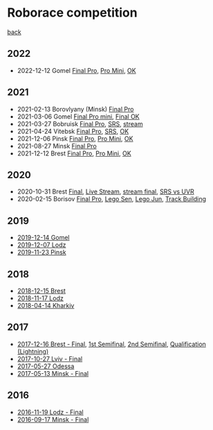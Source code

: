 # Roborace competition
[back](./)

## 2022
* 2022-12-12 Gomel [Final Pro](https://www.youtube.com/watch?v=2XEz4GIQu2o), [Pro Mini](https://www.youtube.com/watch?v=fxq9S0sBxMc), [OK](https://www.youtube.com/watch?v=uHthMpxuX1I)

## 2021
* 2021-02-13 Borovlyany (Minsk) [Final Pro](https://www.youtube.com/watch?v=fB58Myiy344)
* 2021-03-06 Gomel [Final Pro mini](https://www.youtube.com/watch?v=Q9o-uvLZ8Nc), [Final OK](https://www.youtube.com/watch?v=UHKfOgnF7AA)
* 2021-03-27 Bobruisk [Final Pro](https://www.youtube.com/watch?v=4y6K_SR6K4k), [SRS](https://www.youtube.com/watch?v=I-yJ20nOUyc), [stream](https://www.youtube.com/watch?v=VnQEieJ79Es)
* 2021-04-24 Vitebsk [Final Pro](https://www.youtube.com/watch?v=8kQwjc12jmA), [SRS](https://www.youtube.com/watch?v=lZP0OYFiyrY), [OK](https://www.youtube.com/watch?v=DV0dwLpsukg)
* 2021-12-06 Pinsk [Final Pro](https://www.youtube.com/watch?v=BDmnx9nImxQ), [Pro Mini](https://www.youtube.com/watch?v=ZShwf8ZZ-fM), [OK](https://www.youtube.com/watch?v=ZWabx3zC6VM)
* 2021-08-27 Minsk [Final Pro](https://www.youtube.com/watch?v=Q32w3HcsKfg)
* 2021-12-12 Brest [Final Pro](https://www.youtube.com/watch?v=NCM7Vn4Ov7E), [Pro Mini](https://www.youtube.com/watch?v=VjUF_mblulg), [OK](https://www.youtube.com/watch?v=Omnk12fkStA)


## 2020
* 2020-10-31 Brest [Final](https://www.youtube.com/watch?v=iTbB_jcHXXg),
[Live Stream](https://www.youtube.com/watch?v=ZgFv9elh2d0),
[stream final](https://www.youtube.com/watch?v=DAevEQgBrkc),
[SRS vs UVR](https://www.youtube.com/watch?v=ERztN5SiTFA)
* 2020-02-15 Borisov [Final Pro](https://www.youtube.com/watch?v=u-kj72RgmFg),
[Lego Sen](https://www.youtube.com/watch?v=8txHea-yOIo),
[Lego Jun](https://www.youtube.com/watch?v=sSK9D4gy-xo),
[Track Building](https://www.youtube.com/watch?v=MYv55_yqunU)


## 2019
* [2019-12-14 Gomel](https://www.youtube.com/watch?v=La3aGpAmL6k)
* [2019-12-07 Lodz](https://www.youtube.com/watch?v=MNXc0Rt2fFg)
* [2019-11-23 Pinsk](https://www.youtube.com/watch?v=9G0IUMKUTZA)

## 2018
* [2018-12-15 Brest](https://www.youtube.com/watch?v=RdqlcBFY0_o)
* [2018-11-17 Lodz](https://www.youtube.com/watch?v=9rG4LpmjQ2Y)
* [2018-04-14 Kharkiv](https://www.youtube.com/playlist?list=PLP-dZvj53bl99Z8OhVjGYWTqcEjwS9KhC)

## 2017
* [2017-12-16 Brest - Final](https://www.youtube.com/watch?v=qxQjyefcZLk),
[1st Semifinal](https://www.youtube.com/watch?v=_-QPGzcMx8I),
[2nd Semifinal](https://www.youtube.com/watch?v=vL0uEYWCCm0),
[Qualification (Lightning)](https://www.youtube.com/watch?v=qHxls-PQzGk)
* [2017-10-27 Lviv - Final](https://www.youtube.com/watch?v=CQYVyRDg1t4)
* [2017-05-27 Odessa](https://www.youtube.com/watch?v=oeiFfief-SE)
* [2017-05-13 Minsk - Final](https://www.youtube.com/watch?v=p4TA3dqyDOE)

## 2016
* [2016-11-19 Lodz - Final](https://www.youtube.com/watch?v=AVTrLPimuZ8)
* [2016-09-17 Minsk - Final](https://www.youtube.com/watch?v=FEcny0drUco)
